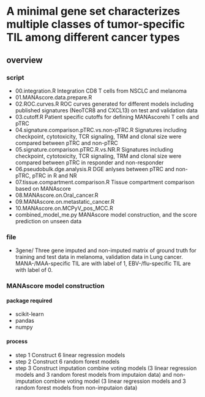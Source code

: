 # A minimal gene set characterizes multiple classes of tumor-specific TIL among different cancer types
## overview
### script

- 00.integration.R Integration CD8 T cells from NSCLC and melanoma
- 01.MANAscore.data.prepare.R
- 02.ROC.curves.R ROC curves generated for different models including published signatures (NeoTCR8 and CXCL13) on test and validation data
- 03.cutoff.R Patient specific cutoffs for defining MANAscorehi T cells and pTRC
- 04.signature.comparison.pTRC.vs.non-pTRC.R Signatures including checkpoint, cytotoxicity, TCR signaling, TRM and clonal size were compared between pTRC and non-pTRC
- 05.signature.comparison.pTRC.R.vs.NR.R Signatures including checkpoint, cytotoxicity, TCR signaling, TRM and clonal size were compared between pTRC in responder and non-responder
- 06.pseudobulk.dge.analysis.R DGE anlyses between pTRC and non-pTRC, pTRC in R and NR
- 07.tissue.compartment.comparison.R Tissue compartment comparison based on MANAscore
- 08.MANAscore.on.Oral_cancer.R
- 09.MANAscore.on.metastatic_cancer.R
- 10.MANAscore.on.MCPyV_pos_MCC.R
- combined_model_me.py MANAscore model construction, and the score prediction on unseen data
### file
- 3gene/ Three gene imputed and non-imputed matrix of ground truth for training and test data in melanoma, validation data in Lung cancer. MANA-/MAA-specific TIL are with label of 1, EBV-/flu-specific TIL are with label of 0.

### MANAscore model construction
#### package required
- scikit-learn
- pandas
- numpy
#### process
- step 1 Construct 6 linear regression models
- step 2 Construct 6 random forest models
- step 3 Construct imputation combine voting models (3 linear regression models and 3 random forest models from imputaion data) and non-imputation combine voting model (3 linear regression models and 3 random forest models from non-imputaion data)


